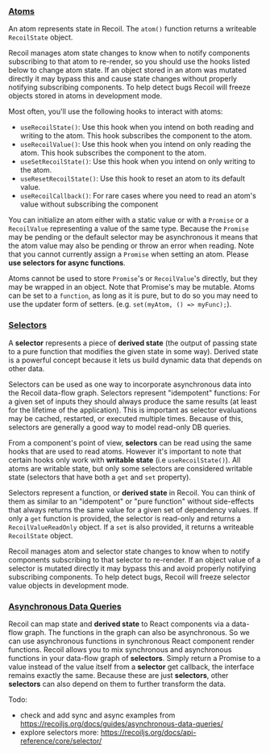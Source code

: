 ### [Atoms](https://recoiljs.org/docs/api-reference/core/atom)
An atom represents state in Recoil. The `atom()` function returns a writeable `RecoilState` object.

Recoil manages atom state changes to know when to notify components subscribing to that atom to re-render,
so you should use the hooks listed below to change atom state. If an object stored in an atom was mutated directly
it may bypass this and cause state changes without properly notifying subscribing components.
To help detect bugs Recoil will freeze objects stored in atoms in development mode.

Most often, you'll use the following hooks to interact with atoms:

- `useRecoilState()`: Use this hook when you intend on both reading and writing to the atom. This hook subscribes the component to the atom.
- `useRecoilValue()`: Use this hook when you intend on only reading the atom. This hook subscribes the component to the atom.
- `useSetRecoilState()`: Use this hook when you intend on only writing to the atom.
- `useResetRecoilState()`: Use this hook to reset an atom to its default value.
- `useRecoilCallback()`: For rare cases where you need to read an atom's value without subscribing the component

You can initialize an atom either with a static value or with a `Promise` or a `RecoilValue` representing a value of the same type.
Because the `Promise` may be pending or the default selector may be asynchronous it means that the atom value may also be pending or throw an error when reading.
Note that you cannot currently assign a `Promise` when setting an atom. Please **use selectors for async functions**.

Atoms cannot be used to store `Promise`'s or `RecoilValue`'s directly, but they may be wrapped in an object.
Note that Promise's may be mutable. Atoms can be set to a `function`, as long as it is pure, but to do so
you may need to use the updater form of setters. (e.g. `set(myAtom, () => myFunc);`).

### [Selectors](https://recoiljs.org/docs/api-reference/core/selector)
A **selector** represents a piece of **derived state**
(the output of passing state to a pure function that modifies the given state in some way).
Derived state is a powerful concept because it lets us build dynamic data that depends on other data.

Selectors can be used as one way to incorporate asynchronous data into the Recoil data-flow graph.
Selectors represent "idempotent" functions: For a given set of inputs they should always produce the same results (at least for the lifetime of the application).
This is important as selector evaluations may be cached, restarted, or executed multiple times.
Because of this, selectors are generally a good way to model read-only DB queries.

From a component's point of view, **selectors** can be read using the same hooks that are used to read atoms.
However it's important to note that certain hooks only work with **writable state** (i.e `useRecoilState()`).
All atoms are writable state, but only some selectors are considered writable state (selectors that have both a `get` and `set` property).

Selectors represent a function, or **derived state** in Recoil. You can think of them as similar to
an "idempotent" or "pure function" without side-effects that always returns the same value for a given set of dependency values.
If only a `get` function is provided, the selector is read-only and returns a `RecoilValueReadOnly` object.
If a `set` is also provided, it returns a writeable `RecoilState` object.

Recoil manages atom and selector state changes to know when to notify components subscribing to that selector to re-render.
If an object value of a selector is mutated directly it may bypass this and avoid properly notifying subscribing components.
To help detect bugs, Recoil will freeze selector value objects in development mode.

### [Asynchronous Data Queries](https://recoiljs.org/docs/guides/asynchronous-data-queries)

Recoil can map state and **derived state** to React components via a data-flow graph. The functions in the graph can also be asynchronous.
So we can use asynchronous functions in synchronous React component render functions.
Recoil allows you to mix synchronous and asynchronous functions in your data-flow graph of **selectors**.
Simply return a Promise to a value instead of the value itself from a **selector** get callback, the interface remains exactly the same.
Because these are just **selectors**, other **selectors** can also depend on them to further transform the data.

Todo:
- check and add sync and async examples from https://recoiljs.org/docs/guides/asynchronous-data-queries/
- explore selectors more: https://recoiljs.org/docs/api-reference/core/selector/
